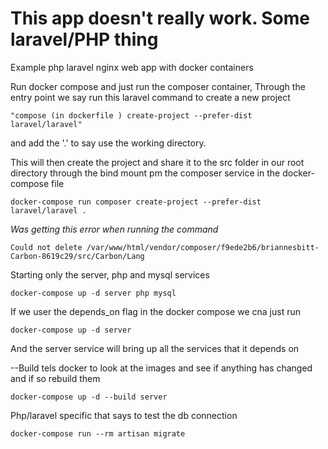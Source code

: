 # This app doesn't really work. Some laravel/PHP thing 

Example php laravel nginx web app with docker containers

Run docker compose and just run the composer container, 
Through the entry point we say run this laravel command to create a new project

    "compose (in dockerfile ) create-project --prefer-dist laravel/laravel"

and add the '.' to say use the working directory.  

This will then create the project and share it to the src folder in our root directory through the bind mount pm the composer service in the docker-compose file


    docker-compose run composer create-project --prefer-dist laravel/laravel .

*Was getting this error when running the command* 
    
    Could not delete /var/www/html/vendor/composer/f9ede2b6/briannesbitt-Carbon-8619c29/src/Carbon/Lang


Starting only the server, php and mysql services

    docker-compose up -d server php mysql

If we user the depends_on flag in the docker compose we cna just run

    docker-compose up -d server

And the server service will bring up all the services that it depends on

--Build tels docker to look at the images and see if anything has changed and if so rebuild them
    
    docker-compose up -d --build server

Php/laravel specific that says to test the db connection 

    docker-compose run --rm artisan migrate